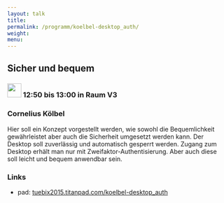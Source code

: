 ```yaml
---
layout: talk
title:
permalink: /programm/koelbel-desktop_auth/
weight: 
menu:
---
```

## Sicher&nbsp;und&nbsp;bequem

### <img height = "32" src="../../images/lightning.svg"> 12:50 bis 13:00 in Raum V3

### Cornelius&nbsp;Kölbel

Hier soll ein Konzept vorgestellt werden, wie sowohl die Bequemlichkeit gewährleistet aber auch die Sicherheit umgesetzt werden kann.
Der Desktop soll zuverlässig und automatisch gesperrt werden.
Zugang zum Desktop erhält man nur mit Zweifaktor-Authentisierung.
Aber auch diese soll leicht und bequem anwendbar sein.

### Links

- pad: <a href="https://tuebix2015.titanpad.com/koelbel-desktop_auth" target="_blank">tuebix2015.titanpad.com/koelbel-desktop_auth</a>
